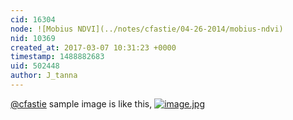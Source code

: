 ```yaml
---
cid: 16304
node: ![Mobius NDVI](../notes/cfastie/04-26-2014/mobius-ndvi)
nid: 10369
created_at: 2017-03-07 10:31:23 +0000
timestamp: 1488882683
uid: 502448
author: J_tanna
---
```


[@cfastie](/profile/cfastie)  sample image is like this, 
[![image.jpg](https://publiclab.org/system/images/photos/000/019/746/large/image.jpg)](https://publiclab.org/system/images/photos/000/019/746/original/image.jpg)

